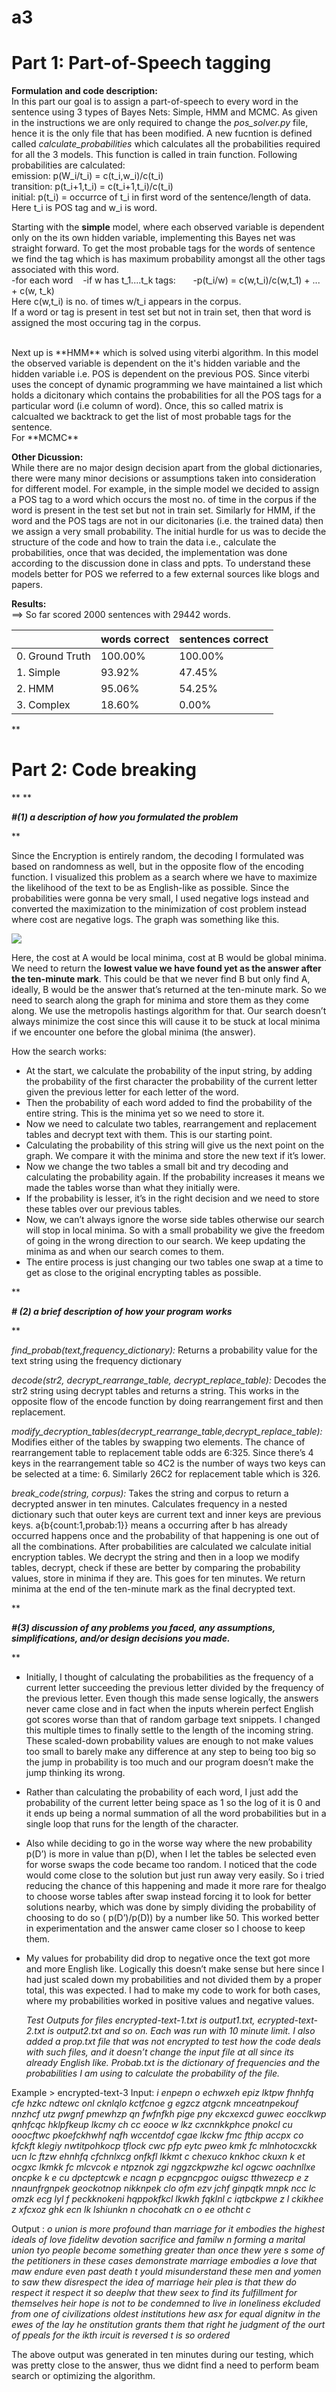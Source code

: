 # a3

# Part 1: Part-of-Speech tagging

**Formulation and code description:**
</br>
In this part our goal is to assign a part-of-speech to every word in the sentence using 3 types of Bayes Nets: Simple, HMM and MCMC. As given in the instructions we are only required to change the <i>pos_solver.py</i> file, hence it is the only file that has been modified. A new fucntion is defined called <i>calculate_probabilities</i> which calculates all the probabilities required for all the 3 models. This function is called in train function. Following probabilities are calculated:</br>
emission: p(W_i/t_i) = c(t_i,w_i)/c(t_i) </br>
transition: p(t_i+1,t_i) = c(t_i+1,t_i)/c(t_i) </br>
initial: p(t_i) = occurrce of t_i in first word of the sentence/length of data. </br>
Here t_i is POS tag and w_i is word. </br>

Starting with the **simple** model, where each observed variable is dependent only on the its own hidden variable, implementing this Bayes net was straight forward. To get the most probable tags for the words of sentence we find the tag which is has maximum probability amongst all the other tags associated with this word. </br>
-for each word
&nbsp;&nbsp;&nbsp;-if w has t_1....t_k tags:
&nbsp;&nbsp;&nbsp;&nbsp;&nbsp;&nbsp;-p(t_i/w) = c(w,t_i)/c(w,t_1) + ... + c(w, t_k) </br> 
Here c(w,t_i) is no. of times w/t_i appears in the corpus. </br>
If a word or tag is present in test set but not in train set, then that word is assigned the most occuring tag in the corpus.

</br>
Next up is **HMM** which is solved using viterbi algorithm. In this model the observed variable is dependent on the it's hidden variable and the hidden variable i.e. POS is dependent on the previous POS. Since viterbi uses the concept of dynamic programming we have maintained a list which holds a dicitonary which contains the probabilities for all the POS tags for a particular word (i.e column of word). Once, this so called matrix is calcualted we backtrack to get the list of most probable tags for the sentence.
</br>
For **MCMC**

**Other Dicussion:**
</br>
While there are no major design decision apart from the global dictionaries, there were many minor decisions or assumptions taken into consideration for different model. For example, in  the simple model we decided to assign a POS tag to a word which occurs the most no. of time in the corpus if the word is present in the test set but not in train set. Similarly for HMM, if the word and the POS tags are not in our dicitonaries (i.e. the trained data) then we assign a very small probability. The initial hurdle for us was to decide the structure of the code and how to train the data i.e., calculate the probabilities, once that was decided, the implementation was done according to the discussion done in class and ppts. To understand these models better for POS we referred to a few external sources like blogs and papers.

**Results:**
</br>
==> So far scored 2000 sentences with 29442 words.

|   | words correct  | sentences correct  | 
|---|---|---|
| 0. Ground Truth  | 100.00%  | 100.00%  | 
| 1. Simple  | 93.92%  | 47.45%  | 
| 2. HMM  | 95.06%  | 54.25%  | 
| 3. Complex  | 18.60%  | 0.00%  |


**

# **Part 2: Code breaking**

**
**

***#(1) a description of how you formulated the problem***

**

Since the Encryption is entirely random, the decoding I formulated was based on randomness as well, but in the opposite flow of the encoding function. I visualized this problem as a search where we have to maximize the likelihood of the text to be as English-like as possible. Since the probabilities were gonna be very small, I used negative logs instead and converted the maximization to the minimization of cost problem instead where cost are negative logs. The graph was something like this.

![](https://lh6.googleusercontent.com/k9otQZN73qFAr6Hs8RvB8TJkW-DIAaRxb3vmbSMLxOz8pX86rALwx-_RGHJhFKCOoBrB86qrMTljahfXX1G1pPlTH5igGo2tHVje3YbDaKIaFVpGmNonNjS2OQ3eepgzf_rsTDXW)

Here, the cost at A would be local minima, cost at B would be global minima. We need to return the **lowest value we have found yet as the answer after the ten-minute mark**. This could be that we never find B but only find A, ideally, B would be the answer that’s returned at the ten-minute mark. So we need to search along the graph for minima and store them as they come along. We use the metropolis hastings algorithm for that. Our search doesn’t always minimize the cost since this will cause it to be stuck at local minima if we encounter one before the global minima (the answer).

How the search works: 

 - At the start, we calculate the probability of the input string, by adding the probability of the first character the probability of the current letter given the previous letter for each letter of the word. 
 - Then the probability of each word added to find the probability of the entire string. This is the minima yet so we need to store it.
 -  Now we need to calculate two tables, rearrangement and replacement tables and decrypt text with them. This is our starting point. 
 - Calculating the probability of this string will give us the next point on the graph. We compare it with the minima and store the new text if it’s lower. 
 - Now we change the two tables a small bit and try decoding and calculating the probability again. If the probability increases it means we made the tables worse than what they initially were. 
 - If the probability is lesser, it’s in the right decision and we need to store these tables over our previous tables. 
 - Now, we can’t always ignore the worse side tables otherwise our search will stop in local minima. So with a small probability we give the freedom of going in the wrong direction to our search. We keep updating the minima as and when our search comes to them. 
 - The entire process is just changing our two tables one swap at a time to get as close to the original encrypting tables as possible.

**

***# (2) a brief description of how your program works***

**

*find_probab(text,frequency_dictionary):* 
	Returns a probability value for the text string using the frequency dictionary

*decode(str2, decrypt_rearrange_table, decrypt_replace_table):*
	Decodes the str2 string using decrypt tables and returns a string. This works in the opposite flow of the encode function by doing rearrangement first and then replacement.

*modify_decryption_tables(decrypt_rearrange_table,decrypt_replace_table):* 
	Modifies either of the tables by swapping two elements. The chance of rearrangement table to replacement table odds are 6:325. Since there’s 4 keys in the rearrangement table so 4C2 is the number of ways two keys can be selected at a time: 6. Similarly 26C2 for replacement table which is 326.

*break_code(string, corpus):* 
	Takes the string and corpus to return a decrypted answer in ten minutes. Calculates frequency in a nested dictionary such that outer keys are current text and inner keys are previous keys. a{b{count:1,probab:1}} means a occurring after b has already occurred happens once and the probability of that happening is one out of all the combinations. After probabilities are calculated we calculate initial encryption tables. We decrypt the string and then in a loop we modify tables, decrypt, check if these are better by comparing the probability values, store in minima if they are. This goes for ten minutes. We return minima at the end of the ten-minute mark as the final decrypted text.

  

**

***#(3) discussion of any problems you faced, any assumptions, simplifications, and/or design decisions you made.***

**

 - Initially, I thought of calculating the probabilities as the
   frequency of a current letter succeeding the previous letter divided
   by the frequency of the previous letter. Even though this made sense
   logically, the answers never came close and in fact when the inputs
   wherein perfect English got scores worse than that of random garbage
   text snippets. I changed this multiple times to finally settle to the
   length of the incoming string. These scaled-down probability values
   are enough to not make values too small to barely make any difference
   at any step to being too big so the jump in probability is too much
   and our program doesn’t make the jump thinking its wrong. 
   
 - Rather than calculating the probability of each word, I just add the probability of the current letter being space as 1 so the log of it is 0 and it ends up being a normal summation of all the word probabilities but in a single loop that runs for the length of the character. 
 - Also while deciding to go in the worse way where the new probability p(D’) is more in value than p(D), when I let the tables be selected even for worse swaps the code became too random. I noticed that the code would come close to the solution but just run away very easily. So i tried reducing the chance of this happening and made it more rare for thealgo to choose worse tables after swap instead forcing it to look for better solutions nearby, which was done by simply dividing the probability of choosing to do so ( p(D’)/p(D)) by a number like 50. This worked better in experimentation and the answer came closer so I choose to keep them. 
 - My values for probability did drop to negative once the text got more and more English like. Logically this doesn’t make sense but here since I had just scaled down my probabilities and not divided them by a proper total, this was expected. I had to make my code to work for both cases, where my probabilities worked in positive values and negative values. 
   
   *Test Outputs for files encrypted-text-1.txt is output1.txt,
   ecrypted-text-2.txt is output2.txt and so on. Each was run with 10
   minute limit. I also added a prop.txt file that was not encrypted to
   test how the code deals with such files, and it doesn’t change the
   input file at all since its already English like. Probab.txt is the
   dictionary of frequencies and the probabilities I am using to
   calculate the probability of the file.*

Example > encrypted-text-3
Input:
	 *i enpepn o echwxeh epiz lktpw fhnhfq cfe hzkc ndtewc onl cknlqlo kctfcnoe g egzcz atgcnk mnceatnpekouf nnzhcf utz pwgnf  pmewhzp qn fwfnfkh pige pny ekcxexcd guwec eocclkwp qnhfcqc hklpfkeup  lkcmy ch cc eooce w lkz cxcnnkkphce pnokcl cu ooocftwc pkoefckhwhf nqfh wccentdof cgae  lkckw fmc fthip accpx co kfckft  klegiy nwtitpohkocp tflock cwc pfp eytc pweo kmk fc mlnhotocxckk ucn lc ftzw ehnhfq cfchnlxcg  onfkfl  lkkmt c chexuco knkhoc ckuxn k et ocgxc lkmkk fc mlcvcok e ntpznok zgi nggzckpwzhe kcl ogcwc oachnllxe  oncpke k e cu dpcteptcwk e ncagn p ecpgncpgoc ouigsc tthwezecp e z nnaunfrgnpek geockotnop nikknpek clo ofm ezv jchf ginpqtk mnpk ncc lc omzk ecg lyl f peckknokeni hqppokfkcl  lkwkh fqklnl c iqtbckpwe z l ckikhee z xfcxoz ghk ecn lk lshiunkn n chocohatk cn o ee othcht  c*

Output :
	*o  union is more profound than marriage for it embodies the highest ideals of love fidelitw devotion sacrifice and familw n forming a marital union tyo people become something greater than once thew yere s some of the petitioners in these cases demonstrate marriage embodies a love that maw endure even past death t yould misunderstand these men and yomen to saw thew disrespect the idea of marriage heir plea is that thew do respect it respect it so deeplw that thew seex to find its fulfillment for themselves heir hope is not to be condemned to live in loneliness ekcluded from one of civilizations oldest institutions hew asx for equal dignitw in the ewes of the lay he onstitution grants them that right he judgment of the ourt of ppeals for the ikth ircuit is reversed t is so ordered*      

The above output was generated in ten minutes during our testing, which was pretty close to the answer, thus we didnt find a need to perform beam search or optimizing the algorithm.
